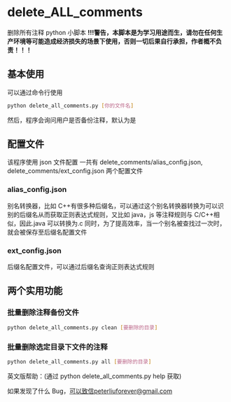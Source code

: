 # delete_ALL_comments

删除所有注释 python 小脚本
**!!!警告，本脚本是为学习用途而生，请勿在任何生产环境等可能造成经济损失的场景下使用，否则一切后果自行承担，作者概不负责！！！**

## 基本使用

可以通过命令行使用

```bash
python delete_all_comments.py [你的文件名]
```

然后，程序会询问用户是否备份注释，默认为是

## 配置文件

该程序使用 json 文件配置
一共有 delete_comments/alias_config.json, delete_comments/ext_config.json 两个配置文件

### alias_config.json

别名转换器，比如 C++有很多种后缀名，可以通过这个别名转换器转换为可以识别的后缀名从而获取正则表达式规则，又比如 java，js 等注释规则与 C/C++相似，因此.java 可以转换为.c
同时，为了提高效率，当一个别名被查找过一次时，就会被保存至后缀名配置文件

### ext_config.json

后缀名配置文件，可以通过后缀名查询正则表达式规则

## 两个实用功能

### 批量删除注释备份文件

```bash
python delete_all_comments.py clean [要删除的目录]
```

### 批量删除选定目录下文件的注释

```bash
python delete_all_comments.py all [要删除的目录]
```

英文版帮助：(通过 python delete_all_comments.py help 获取)

如果发现了什么 Bug，可以致信peterliuforever@gmail.com
